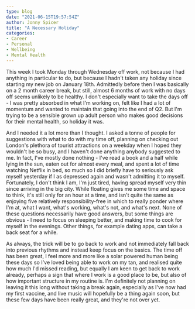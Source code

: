 ```yaml
---
type: blog
date: "2021-06-15T19:57:54Z"
author: Jonny Spicer
title: "A Necessary Holiday"
categories:
- Career
- Personal
- Wellbeing
- Mental Health
---
```

This week I took Monday through Wednesday off work, not because I had anything in particular to do, but because I hadn't taken any holiday since starting my new job on January 18th.
Admittedly before then I was basically on a 2 month career break, but still, almost 6 months of work with no days off seems unlikely to be healthy. I don't especially want to take the days
off - I was pretty absorbed in what I'm working on, felt like I had a lot of momentum and wanted to maintain that going into the end of Q2. But I'm trying to be a sensible grown up adult
person who makes good decisions for their mental health, so holiday it was.

And I needed it a lot more than I thought. I asked a tonne of people for suggestions with what to do with my time off, planning on checking out London's plethora of tourist attractions
on a weekday when I hoped they wouldn't be so busy, and I haven't done anything anybody suggested to me. In fact, I've mostly done nothing - I've read a book and a half while lying in the sun, eaten out for almost every meal, and spent
a lot of time watching Netflix in bed, so much so I did briefly have to seriously ask myself yesterday if I as depressed again and wasn't admitting it to myself. Fortunately, I don't
think I am, I'm just tired, having spread myself very thin since arriving in the big city. While floating gives me some time and space to think, it's still only for an hour at a time,
and isn't quite the same as enjoying five relatively responsibility-free in which to really ponder where I'm at, what I want, what's working, what's not, and what's next. None of these
questions necessarily have good answers, but some things are obvious - I need to focus on sleeping better, and making time to cook for myself in the evenings. Other things, for example
dating apps, can take a back seat for a while.

As always, the trick will be to go back to work and not immediately fall back into previous rhythms and instead keep focus on the basics. The time off has been great, I feel more and more
like a solar powered human being these days so I've loved being able to work on my tan, and realised quite how much I'd missed reading, but equally I am keen to get back to work already,
perhaps a sign that where I work is a good place to be, but also of how important structure in my routine is. I'm definitely not planning on leaving it this long without taking a break
again, especially as I've now had my first vaccine, and live music will hopefully be a thing again soon, but these few days have been really great, and they're not over yet.
